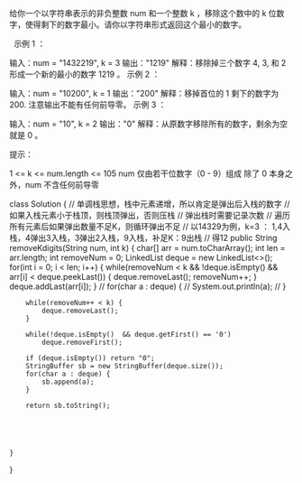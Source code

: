 给你一个以字符串表示的非负整数 num 和一个整数 k ，移除这个数中的 k 位数字，使得剩下的数字最小。请你以字符串形式返回这个最小的数字。

 
示例 1 ：

输入：num = "1432219", k = 3
输出："1219"
解释：移除掉三个数字 4, 3, 和 2 形成一个新的最小的数字 1219 。
示例 2 ：

输入：num = "10200", k = 1
输出："200"
解释：移掉首位的 1 剩下的数字为 200. 注意输出不能有任何前导零。
示例 3 ：

输入：num = "10", k = 2
输出："0"
解释：从原数字移除所有的数字，剩余为空就是 0 。
 

提示：

1 <= k <= num.length <= 105
num 仅由若干位数字（0 - 9）组成
除了 0 本身之外，num 不含任何前导零



class Solution {
    // 单调栈思想，栈中元素递增，所以肯定是弹出后入栈的数字
    // 如果入栈元素小于栈顶，则栈顶弹出，否则压栈
    // 弹出栈时需要记录次数
    // 遍历所有元素后如果弹出数量不足K，则循环弹出不足
    // 以14329为例，k=3  ： 1,4入栈，4弹出3入栈，3弹出2入栈，9入栈，补足K：9出栈
    // 得12
    public String removeKdigits(String num, int k) {
        char[] arr = num.toCharArray();
        int len = arr.length;
        int removeNum = 0;
        LinkedList<Character> deque = new LinkedList<>();
        for(int i = 0; i < len; i++) {
            while(removeNum < k && !deque.isEmpty()  && arr[i] < deque.peekLast()) {
                deque.removeLast();
                removeNum++;
            }
            deque.addLast(arr[i]);
        }
        // for(char a : deque) {
        //     System.out.println(a);
        // }

        while(removeNum++ < k) {
            deque.removeLast();
        }

        while(!deque.isEmpty()  && deque.getFirst() == '0')
            deque.removeFirst();

        if (deque.isEmpty()) return "0";
        StringBuffer sb = new StringBuffer(deque.size());
        for(char a : deque) {
            sb.append(a);
        }

        return sb.toString();





    }
}
